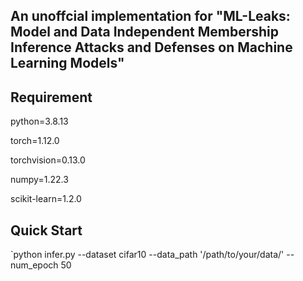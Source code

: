 
## An unoffcial implementation for "ML-Leaks: Model and Data Independent Membership Inference Attacks and Defenses on Machine Learning Models"

## Requirement

python=3.8.13

torch=1.12.0

torchvision=0.13.0

numpy=1.22.3

scikit-learn=1.2.0


## Quick Start

`python infer.py --dataset cifar10  --data_path '/path/to/your/data/' --num_epoch 50


##

